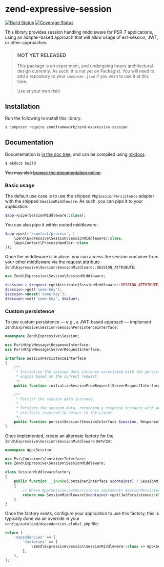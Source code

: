 # zend-expressive-session

[![Build Status](https://secure.travis-ci.org/zendframework/zend-expressive-session.svg?branch=master)](https://secure.travis-ci.org/zendframework/zend-expressive-session)
[![Coverage Status](https://coveralls.io/repos/github/zendframework/zend-expressive-session/badge.svg?branch=master)](https://coveralls.io/github/zendframework/zend-expressive-session?branch=master)

This library provides session handling middleware for PSR-7 applications, using
an adapter-based approach that will allow usage of ext-session, JWT, or other
approaches.

> ### NOT YET RELEASED
>
> This package is an experiment, and undergoing heavy architectural design
> currently. As such, it is not yet on Packagist. You will need to add a
> repository to your `composer.json` if you wish to use it at this time.
>
> Use at your own risk!

## Installation

Run the following to install this library:

```bash
$ composer require zendframework/zend-expressive-session
```

## Documentation

Documentation is [in the doc tree](docs/book/), and can be compiled using [mkdocs](http://www.mkdocs.org):

```bash
$ mkdocs build
```

~~You may also [browse the documentation online](https://docs.zendframework.com/zend-expressive-session/).~~

### Basic usage

The default use case is to use the shipped `PhpSessionPersistence` adapter with
the shipped `SessionMiddleware`. As such, you can pipe it to your application:

```php
$app->pipe(SessionMiddleware::class);
```

You can also pipe it within routed middleware:

```php
$app->post('/contact/process', [
    \Zend\Expressive\Session\SessionMiddleware::class,
    \App\Contact\ProcessHandler::class
]);
```

Once the middleware is in place, you can access the session container from your
other middleware via the request attribute
`Zend\Expressive\Session\SessionMiddleare::SESSION_ATTRIBUTE`:

```php
use Zend\Expressive\Session\SessionMiddleware;

$session = $request->getAttribute(SessionMiddleware::SESSION_ATTRIBUTE);
$session->get('some-key');
$session->unset('some-key');
$session->set('some-key', $value);
```

### Custom persistence

To use custom persistence — e.g., a JWT-based approach — implement
`Zend\Expressive\Session\SessionPersistenceInterface`:

```php
namespace Zend\Expressive\Session;

use Psr\Http\Message\ResponseInterface;
use Psr\Http\Message\ServerRequestInterface;

interface SessionPersistenceInterface
{
    /**
     * Initialize the session data instance associated with the persistence
     * engine based on the current request.
     */
    public function initializeSessionFromRequest(ServerRequestInterface $request) : SessionInterface;

    /**
     * Persist the session data instance.
     *
     * Persists the session data, returning a response instance with any
     * artifacts required to return to the client.
     */
    public function persistSession(SessionInterface $session, ResponseInterface $response) : ResponseInterface;
}
```

Once implemented, create an alternate factory for the
`Zend\Expressive\Session\SessionMiddleware` service:

```php
namespace App\Session;

use Psr\Container\ContainerInterface;
use Zend\Expressive\Session\SessionMiddleware;

class SessionMiddlewareFactory
{
    public function __invoke(ContainerInterface $container) : SessionMiddleware
    {
        // Where App\Session\JwtPersistence implements SessionPersistenceInterface
        return new SessionMiddleware($container->get(JwtPersistence::class));
    }
}
```

Once the factory exists, configure your application to use this factory; this is
typically done via an override in your `config/autoload/dependencies.global.php`
file:

```php
return [
    'dependencies' => [
        'factories' => [
            \Zend\Expressive\Session\SessionMiddleware::class => App\Session\SessionMiddlewareFactory::class,
        ],
    ],
];
```
